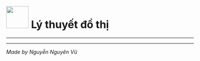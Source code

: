 # <img src="icon/output-onlinepngtools.ico" width ="60" heigh="60 "> Lý thuyết đồ thị
<hr>

<hr>

*Made by Nguyễn Nguyên Vũ*
